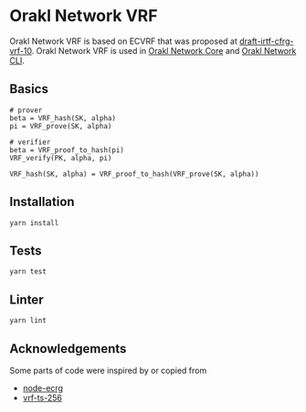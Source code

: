 # Orakl Network VRF

Orakl Network VRF is based on ECVRF that was proposed at [draft-irtf-cfrg-vrf-10](https://datatracker.ietf.org/doc/html/draft-irtf-cfrg-vrf-10). Orakl Network VRF is used in [Orakl Network Core](https://github.com/Bisonai/orakl/tree/master/core) and [Orakl Network CLI](https://github.com/Bisonai/orakl/tree/master/cli).

## Basics

```
# prover
beta = VRF_hash(SK, alpha)
pi = VRF_prove(SK, alpha)

# verifier
beta = VRF_proof_to_hash(pi)
VRF_verify(PK, alpha, pi)

VRF_hash(SK, alpha) = VRF_proof_to_hash(VRF_prove(SK, alpha))
```

## Installation

```shell
yarn install
```

## Tests

```shell
yarn test
```

## Linter

```shell
yarn lint
```

## Acknowledgements

Some parts of code were inspired by or copied from

- [node-ecrg](https://github.com/KenshiTech/node-ecvrf)
- [vrf-ts-256](https://github.com/cbrpunks/vrf-ts-256)
